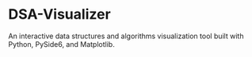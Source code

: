 # DSA-Visualizer
An interactive data structures and algorithms visualization tool built with Python, PySide6, and Matplotlib.
